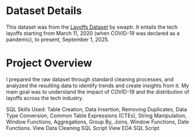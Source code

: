 <h1>Dataset Details</h1>
This dataset was from the <a href = "https://www.kaggle.com/datasets/swaptr/layoffs-2022/data">Layoffs Dataset</a> by swaptr. It entails the tech layoffs starting from March 11, 2020 (when COVID-19 was declared as a pandemic), to present, September 1, 2025.

<h1>Project Overview</h1>
I prepared the raw dataset through standard cleaning processes, and analyzed the resulting data to identify trends and create insights from it. My main goal was to understand the impact of COVID-19 and the distribution of layoffs across the tech industry.

SQL Skills Used: Table Creation, Data Insertion, Removing Duplicates, Data Type Conversion, Common Table Expressions (CTEs), String Manipulation, Window Functions, Aggregations, Group By, Joins, Window Functions, Date Functions.
View Data Cleaning SQL Script
View EDA SQL Script
